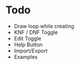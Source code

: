 # Todo

* Draw loop while creating
* KNF / DNF Toggle
* Edit Toggle
* Help Button
* Import/Export
* Examples
